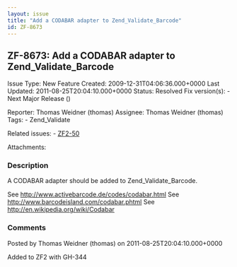 ```yaml
---
layout: issue
title: "Add a CODABAR adapter to Zend_Validate_Barcode"
id: ZF-8673
---
```


ZF-8673: Add a CODABAR adapter to Zend\_Validate\_Barcode
---------------------------------------------------------

 Issue Type: New Feature Created: 2009-12-31T04:06:36.000+0000 Last Updated: 2011-08-25T20:04:10.000+0000 Status: Resolved Fix version(s): - Next Major Release ()
 
 Reporter:  Thomas Weidner (thomas)  Assignee:  Thomas Weidner (thomas)  Tags: - Zend\_Validate
 
 Related issues: - [ZF2-50](/issues/browse/ZF2-50)
 
 Attachments: 
### Description

A CODABAR adapter should be added to Zend\_Validate\_Barcode.

See <http://www.activebarcode.de/codes/codabar.html> See <http://www.barcodeisland.com/codabar.phtml> See <http://en.wikipedia.org/wiki/Codabar>

 

 

### Comments

Posted by Thomas Weidner (thomas) on 2011-08-25T20:04:10.000+0000

Added to ZF2 with GH-344

 

 